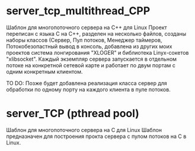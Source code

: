 # server_tcp_multithread_CPP
Шаблон для многопоточного сервера на С++ для Linux
Проект переписан с языка С на С++, разделен на несколько файлов, созданы наборы классов (Сервер, Пул потоков, Менеджер таймеров, Потокобезопастный вывод в консоль, добавлена из других моих проектов система лонгирования "XLOGER" и библиотека Linyx-сокетов "xlibsocket". Каждый экземпляр сервера запускается в отдельном потоке на конкретной сетевой карте и работает по двум портам с одним конкретным клиентом.

TO DO: Позже будет добавлена реализация класса сервер для обработки по одному порту на каждого клиента в пуле потоков.

# server_TCP (pthread pool)
Шаблон для многопоточного сервера на С для Linux
Шаблон предназначен для построения прокта сервера с пулом потоков на С в Linux.

